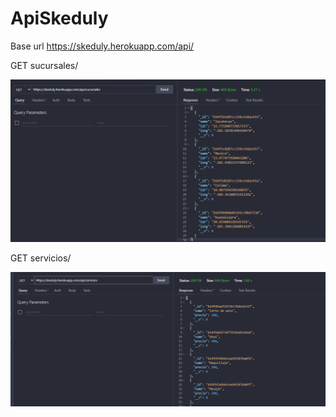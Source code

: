 # ApiSkeduly

Base url https://skeduly.herokuapp.com/api/



GET sucursales/


<img src="screenshots/sucursales.png">



GET servicios/

<img src="screenshots/servicios.png">


